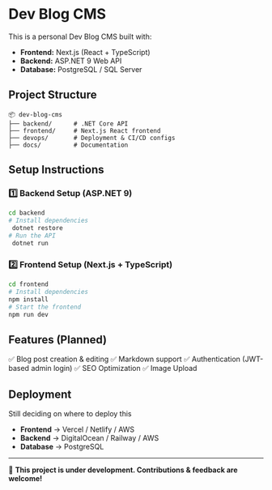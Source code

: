 # Dev Blog CMS

This is a personal Dev Blog CMS built with:
- **Frontend:** Next.js (React + TypeScript)
- **Backend:** ASP.NET 9 Web API
- **Database:** PostgreSQL / SQL Server

## Project Structure
```
📦 dev-blog-cms
├── backend/      # .NET Core API
├── frontend/     # Next.js React frontend
├── devops/       # Deployment & CI/CD configs
├── docs/         # Documentation
```

## Setup Instructions

### 1️⃣ Backend Setup (ASP.NET 9)
```bash
cd backend
# Install dependencies
 dotnet restore
# Run the API
 dotnet run
```

### 2️⃣ Frontend Setup (Next.js + TypeScript)
```bash
cd frontend
# Install dependencies
npm install
# Start the frontend
npm run dev
```

## Features (Planned)
✅ Blog post creation & editing
✅ Markdown support
✅ Authentication (JWT-based admin login)
✅ SEO Optimization
✅ Image Upload

## Deployment
Still deciding on where to deploy this
- **Frontend** → Vercel / Netlify / AWS
- **Backend** → DigitalOcean / Railway / AWS
- **Database** → PostgreSQL

---
🚀 **This project is under development. Contributions & feedback are welcome!**

